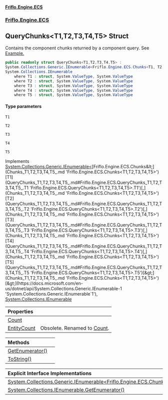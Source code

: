 #### [Friflo.Engine.ECS](index.md 'index')
### [Friflo.Engine.ECS](Friflo.Engine.ECS.md 'Friflo.Engine.ECS')

## QueryChunks<T1,T2,T3,T4,T5> Struct

Contains the component chunks returned by a component query.
See <a href="https://friflo.gitbook.io/friflo.engine.ecs/examples/optimization#enumerate-query-chunks">Example.</a>

```csharp
public readonly struct QueryChunks<T1,T2,T3,T4,T5> :
System.Collections.Generic.IEnumerable<Friflo.Engine.ECS.Chunks<T1, T2, T3, T4, T5>>,
System.Collections.IEnumerable
    where T1 : struct, System.ValueType, System.ValueType
    where T2 : struct, System.ValueType, System.ValueType
    where T3 : struct, System.ValueType, System.ValueType
    where T4 : struct, System.ValueType, System.ValueType
    where T5 : struct, System.ValueType, System.ValueType
```
#### Type parameters

<a name='Friflo.Engine.ECS.QueryChunks_T1,T2,T3,T4,T5_.T1'></a>

`T1`

<a name='Friflo.Engine.ECS.QueryChunks_T1,T2,T3,T4,T5_.T2'></a>

`T2`

<a name='Friflo.Engine.ECS.QueryChunks_T1,T2,T3,T4,T5_.T3'></a>

`T3`

<a name='Friflo.Engine.ECS.QueryChunks_T1,T2,T3,T4,T5_.T4'></a>

`T4`

<a name='Friflo.Engine.ECS.QueryChunks_T1,T2,T3,T4,T5_.T5'></a>

`T5`

Implements [System.Collections.Generic.IEnumerable&lt;](https://docs.microsoft.com/en-us/dotnet/api/System.Collections.Generic.IEnumerable-1 'System.Collections.Generic.IEnumerable`1')[Friflo.Engine.ECS.Chunks&lt;](Chunks_T1,T2,T3,T4,T5_.md 'Friflo.Engine.ECS.Chunks<T1,T2,T3,T4,T5>')[T1](QueryChunks_T1,T2,T3,T4,T5_.md#Friflo.Engine.ECS.QueryChunks_T1,T2,T3,T4,T5_.T1 'Friflo.Engine.ECS.QueryChunks<T1,T2,T3,T4,T5>.T1')[,](Chunks_T1,T2,T3,T4,T5_.md 'Friflo.Engine.ECS.Chunks<T1,T2,T3,T4,T5>')[T2](QueryChunks_T1,T2,T3,T4,T5_.md#Friflo.Engine.ECS.QueryChunks_T1,T2,T3,T4,T5_.T2 'Friflo.Engine.ECS.QueryChunks<T1,T2,T3,T4,T5>.T2')[,](Chunks_T1,T2,T3,T4,T5_.md 'Friflo.Engine.ECS.Chunks<T1,T2,T3,T4,T5>')[T3](QueryChunks_T1,T2,T3,T4,T5_.md#Friflo.Engine.ECS.QueryChunks_T1,T2,T3,T4,T5_.T3 'Friflo.Engine.ECS.QueryChunks<T1,T2,T3,T4,T5>.T3')[,](Chunks_T1,T2,T3,T4,T5_.md 'Friflo.Engine.ECS.Chunks<T1,T2,T3,T4,T5>')[T4](QueryChunks_T1,T2,T3,T4,T5_.md#Friflo.Engine.ECS.QueryChunks_T1,T2,T3,T4,T5_.T4 'Friflo.Engine.ECS.QueryChunks<T1,T2,T3,T4,T5>.T4')[,](Chunks_T1,T2,T3,T4,T5_.md 'Friflo.Engine.ECS.Chunks<T1,T2,T3,T4,T5>')[T5](QueryChunks_T1,T2,T3,T4,T5_.md#Friflo.Engine.ECS.QueryChunks_T1,T2,T3,T4,T5_.T5 'Friflo.Engine.ECS.QueryChunks<T1,T2,T3,T4,T5>.T5')[&gt;](Chunks_T1,T2,T3,T4,T5_.md 'Friflo.Engine.ECS.Chunks<T1,T2,T3,T4,T5>')[&gt;](https://docs.microsoft.com/en-us/dotnet/api/System.Collections.Generic.IEnumerable-1 'System.Collections.Generic.IEnumerable`1'), [System.Collections.IEnumerable](https://docs.microsoft.com/en-us/dotnet/api/System.Collections.IEnumerable 'System.Collections.IEnumerable')

| Properties | |
| :--- | :--- |
| [Count](QueryChunks_T1,T2,T3,T4,T5_.Count.md 'Friflo.Engine.ECS.QueryChunks<T1,T2,T3,T4,T5>.Count') | |
| [EntityCount](QueryChunks_T1,T2,T3,T4,T5_.EntityCount.md 'Friflo.Engine.ECS.QueryChunks<T1,T2,T3,T4,T5>.EntityCount') | Obsolete. Renamed to [Count](QueryChunks_T1,T2,T3,T4,T5_.Count.md 'Friflo.Engine.ECS.QueryChunks<T1,T2,T3,T4,T5>.Count'). |

| Methods | |
| :--- | :--- |
| [GetEnumerator()](QueryChunks_T1,T2,T3,T4,T5_.GetEnumerator().md 'Friflo.Engine.ECS.QueryChunks<T1,T2,T3,T4,T5>.GetEnumerator()') | |
| [ToString()](QueryChunks_T1,T2,T3,T4,T5_.ToString().md 'Friflo.Engine.ECS.QueryChunks<T1,T2,T3,T4,T5>.ToString()') | |

| Explicit Interface Implementations | |
| :--- | :--- |
| [System.Collections.Generic.IEnumerable&lt;Friflo.Engine.ECS.Chunks&lt;T1,T2,T3,T4,T5&gt;&gt;.GetEnumerator()](QueryChunks_T1,T2,T3,T4,T5_.System.Collections.Generic.IEnumerable_Friflo.Engine.ECS.Chunks_T1,T2,T3,T4,T5__.GetEnumerator().md 'Friflo.Engine.ECS.QueryChunks<T1,T2,T3,T4,T5>.System.Collections.Generic.IEnumerable<Friflo.Engine.ECS.Chunks<T1,T2,T3,T4,T5>>.GetEnumerator()') | |
| [System.Collections.IEnumerable.GetEnumerator()](QueryChunks_T1,T2,T3,T4,T5_.System.Collections.IEnumerable.GetEnumerator().md 'Friflo.Engine.ECS.QueryChunks<T1,T2,T3,T4,T5>.System.Collections.IEnumerable.GetEnumerator()') | |
